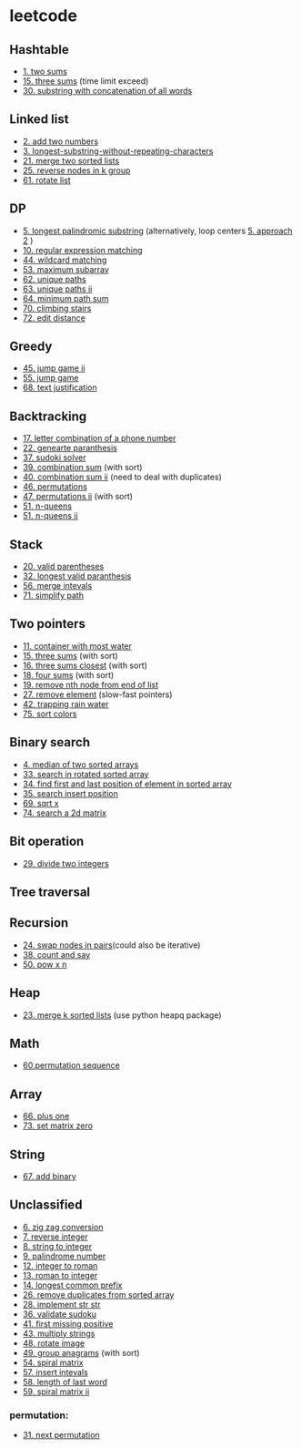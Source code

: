 # leetcode

## Hashtable
* [1. two sums](https://github.com/yc65/lc/blob/master/1.two-sum.py)
* [15. three sums](https://github.com/yc65/lc/blob/master/15.3-sum_based_on_two_sums.py) (time limit exceed)
* [30. substring with concatenation of all words](https://github.com/yc65/lc/blob/master/30.substring-with-concatenation-of-all-words.py)
## Linked list
* [2. add two numbers](https://github.com/yc65/lc/blob/master/2.add-two-numbers.py)
* [3. longest-substring-without-repeating-characters](https://github.com/yc65/lc/blob/master/3.longest-substring-without-repeating-characters.py)
* [21. merge two sorted lists](https://github.com/yc65/lc/blob/master/21.merge-two-sorted-lists.py)
* [25. reverse nodes in k group](https://github.com/yc65/lc/blob/master/25.reverse-nodes-in-k-group.py)
* [61. rotate list](https://github.com/yc65/lc/blob/master/61.rotate-list.py)
## DP
* [5. longest palindromic substring](https://github.com/yc65/lc/blob/master/5.longest-palindromic-substring_dp.py) (alternatively, loop centers [5. approach 2](https://github.com/yc65/lc/blob/master/5.longest-palindromic-substring_loop_center.py) )
* [10. regular expression matching](https://github.com/yc65/lc/blob/master/10.regular-expression-matching.py)
* [44. wildcard matching](https://github.com/yc65/lc/blob/master/44.wildcard-matching.py)
* [53. maximum subarray](https://github.com/yc65/lc/blob/master/53.maximum-subarray.py)
* [62. unique paths](https://github.com/yc65/lc/blob/master/62.unique-paths.py)
* [63. unique paths ii](https://github.com/yc65/lc/blob/master/63.unique-paths-ii.py)
* [64. minimum path sum](https://github.com/yc65/lc/blob/master/64.minimum-path-sum.py)
* [70. climbing stairs](https://github.com/yc65/lc/blob/master/70.climbing-stairs.py)
* [72. edit distance](https://github.com/yc65/lc/blob/master/72.edit-distance.py)
## Greedy
* [45. jump game ii](https://github.com/yc65/lc/blob/master/45.jump-game-ii.py)
* [55. jump game](https://github.com/yc65/lc/blob/master/55.jump-game.py)
* [68. text justification](https://github.com/yc65/lc/blob/master/68.text-justification.py)
## Backtracking
* [17. letter combination of a phone number](https://github.com/yc65/lc/blob/master/17.letter-combinations-of-a-phone-number.py)
* [22. genearte paranthesis](https://github.com/yc65/lc/blob/master/22.generate-parentheses.py)
* [37. sudoki solver](https://github.com/yc65/lc/blob/master/37.sudoku-solver.py)
* [39. combination sum](https://github.com/yc65/lc/blob/master/39.combination-sum.py) (with sort)
* [40. combination sum ii](https://github.com/yc65/lc/blob/master/40.combination-sum-ii.py) (need to deal with duplicates)
* [46. permutations](https://github.com/yc65/lc/blob/master/46.permutations.py)
* [47. permutations ii](https://github.com/yc65/lc/blob/master/47.permutations-ii.py) (with sort)
* [51. n-queens](https://github.com/yc65/lc/blob/master/51.n-queens.py)
* [51. n-queens ii](https://github.com/yc65/lc/blob/master/52.n-queens-ii.py)
## Stack
* [20. valid parentheses](https://github.com/yc65/lc/blob/master/20.valid-parentheses.py)
* [32. longest valid paranthesis](https://github.com/yc65/lc/blob/master/32.longest-valid-parentheses.py)
* [56. merge intevals](https://github.com/yc65/lc/blob/master/56.merge-intervals.py)
* [71. simplify path](https://github.com/yc65/lc/blob/master/71.simplify-path.py)
## Two pointers
* [11. container with most water](https://github.com/yc65/lc/blob/master/11.container-with-most-water.py)
* [15. three sums](https://github.com/yc65/lc/blob/master/15.3-sum_with_sort.py) (with sort)
* [16. three sums closest](https://github.com/yc65/lc/blob/master/16.3-sum-closest.py) (with sort)
* [18. four sums](https://github.com/yc65/lc/blob/master/18.4-sum.py) (with sort)
* [19. remove nth node from end of list](https://github.com/yc65/lc/blob/master/19.remove-nth-node-from-end-of-list.py)
* [27. remove element](https://github.com/yc65/lc/blob/master/27.remove-element.py) (slow-fast pointers)
* [42. trapping rain water](https://github.com/yc65/lc/blob/master/42.trapping-rain-water.py)
* [75. sort colors](https://github.com/yc65/lc/blob/master/75.sort-colors.py)
## Binary search
* [4. median of two sorted arrays](https://github.com/yc65/lc/blob/master/4.median-of-two-sorted-arrays.py)
* [33. search in rotated sorted array](https://github.com/yc65/lc/blob/master/33.search-in-rotated-sorted-array.py)
* [34. find first and last position of element in sorted array](https://github.com/yc65/lc/blob/master/34.find-first-and-last-position-of-element-in-sorted-array.py)
* [35. search insert position](https://github.com/yc65/lc/blob/master/35.search-insert-position.py)
* [69. sqrt x](https://github.com/yc65/lc/blob/master/69.sqrt-x.py)
* [74. search a 2d matrix](https://github.com/yc65/lc/blob/master/74.search-a-2-d-matrix.pyy)
## Bit operation
* [29. divide two integers](https://github.com/yc65/lc/blob/master/29.divide-two-integers.py)
## Tree traversal
## Recursion 
* [24. swap nodes in pairs](https://github.com/yc65/lc/blob/master/24.swap-nodes-in-pairs.py)(could also be iterative)
* [38. count and say](https://github.com/yc65/lc/blob/master/38.count-and-say.py)
* [50. pow x n](https://github.com/yc65/lc/blob/master/50.pow-x-n.py)
## Heap
* [23. merge k sorted lists](https://github.com/yc65/lc/blob/master/23.merge-k-sorted-lists_with_heap.py) (use python heapq package)
## Math
* [60.permutation sequence](https://github.com/yc65/lc/blob/master/60.permutation-sequence.py)
## Array
* [66. plus one](https://github.com/yc65/lc/blob/master/66.plus-one.py)
* [73. set matrix zero](https://github.com/yc65/lc/blob/master/73.set-matrix-zeroes.py)
## String
* [67. add binary](https://github.com/yc65/lc/blob/master/67.add-binary.py)
## Unclassified
* [6. zig zag conversion](https://github.com/yc65/lc/blob/master/6.zig-zag-conversion_solusion1.py)
* [7. reverse integer](https://github.com/yc65/lc/blob/master/7.reverse-integer.py)
* [8. string to integer](https://github.com/yc65/lc/blob/master/8.string-to-integer-atoi.py)
* [9. palindrome number](https://github.com/yc65/lc/blob/master/9.palindrome-number.py)
* [12. integer to roman](https://github.com/yc65/lc/blob/master/12.integer-to-roman.py)
* [13. roman to integer](https://github.com/yc65/lc/blob/master/13.roman-to-integer.py)
* [14. longest common prefix](https://github.com/yc65/lc/blob/master/14.longest-common-prefix.py)
* [26. remove duplicates from sorted array](https://github.com/yc65/lc/blob/master/26.remove-duplicates-from-sorted-array.py)
* [28. implement str str](https://github.com/yc65/lc/blob/master/28.implement-str-str.py)
* [36. validate sudoku](https://github.com/yc65/lc/blob/master/36.valid-sudoku.py)
* [41. first missing positive](https://github.com/yc65/lc/blob/master/41.first-missing-positive.py)
* [43. multiply strings](https://github.com/yc65/lc/blob/master/43.multiply-strings.py)
* [48. rotate image](https://github.com/yc65/lc/blob/master/48.rotate-image.py)
* [49. group anagrams](https://github.com/yc65/lc/blob/master/49.group-anagrams.py) (with sort)
* [54. spiral matrix](https://github.com/yc65/lc/blob/master/54.spiral-matrix.py)
* [57. insert intevals](https://github.com/yc65/lc/blob/master/57.insert-interval.py)
* [58. length of last word](https://github.com/yc65/lc/blob/master/58.length-of-last-word.py)
* [59. spiral matrix ii](https://github.com/yc65/lc/blob/master/59.spiral-matrix-ii.py)
### permutation:
* [31. next permutation](https://github.com/yc65/lc/blob/master/31.next-permutation.py)


